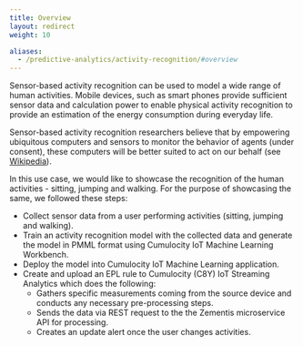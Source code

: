```yaml
---
title: Overview
layout: redirect
weight: 10

aliases:
  - /predictive-analytics/activity-recognition/#overview
---
```


Sensor-based activity recognition can be used to model a wide range of human activities. Mobile devices, such as smart phones provide sufficient sensor data and calculation power to enable physical activity recognition to provide an estimation of the energy consumption during everyday life.

Sensor-based activity recognition researchers believe that by empowering ubiquitous computers and sensors to monitor the behavior of agents (under consent), these computers will be better suited to act on our behalf (see [Wikipedia](https://en.wikipedia.org/wiki/Activity_recognition)).

In this use case, we would like to showcase the recognition of the human activities - sitting, jumping and walking. For the purpose of showcasing the same, we followed these steps:

* Collect sensor data from a user performing activities (sitting, jumping and walking).
* Train an activity recognition model with the collected data and generate the model in PMML format using Cumulocity IoT Machine Learning Workbench.
* Deploy the model into Cumulocity IoT  Machine Learning application.
* Create and upload an EPL rule to Cumulocity (C8Y) IoT Streaming Analytics which does the following:
	* Gathers specific measurements coming from the source device and conducts any necessary pre-processing steps.
	* Sends the data via REST request to the the Zementis microservice API for processing.
	* Creates an update alert once the user changes activities.